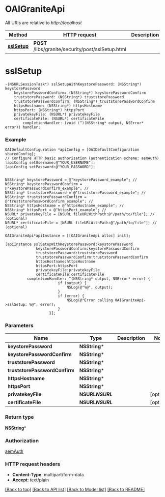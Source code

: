# OAIGraniteApi

All URIs are relative to *http://localhost*

Method | HTTP request | Description
------------- | ------------- | -------------
[**sslSetup**](OAIGraniteApi.md#sslsetup) | **POST** /libs/granite/security/post/sslSetup.html | 


# **sslSetup**
```objc
-(NSURLSessionTask*) sslSetupWithKeystorePassword: (NSString*) keystorePassword
    keystorePasswordConfirm: (NSString*) keystorePasswordConfirm
    truststorePassword: (NSString*) truststorePassword
    truststorePasswordConfirm: (NSString*) truststorePasswordConfirm
    httpsHostname: (NSString*) httpsHostname
    httpsPort: (NSString*) httpsPort
    privatekeyFile: (NSURL*) privatekeyFile
    certificateFile: (NSURL*) certificateFile
        completionHandler: (void (^)(NSString* output, NSError* error)) handler;
```



### Example 
```objc
OAIDefaultConfiguration *apiConfig = [OAIDefaultConfiguration sharedConfig];
// Configure HTTP basic authorization (authentication scheme: aemAuth)
[apiConfig setUsername:@"YOUR_USERNAME"];
[apiConfig setPassword:@"YOUR_PASSWORD"];


NSString* keystorePassword = @"keystorePassword_example"; // 
NSString* keystorePasswordConfirm = @"keystorePasswordConfirm_example"; // 
NSString* truststorePassword = @"truststorePassword_example"; // 
NSString* truststorePasswordConfirm = @"truststorePasswordConfirm_example"; // 
NSString* httpsHostname = @"httpsHostname_example"; // 
NSString* httpsPort = @"httpsPort_example"; // 
NSURL* privatekeyFile = [NSURL fileURLWithPath:@"/path/to/file"]; //  (optional)
NSURL* certificateFile = [NSURL fileURLWithPath:@"/path/to/file"]; //  (optional)

OAIGraniteApi*apiInstance = [[OAIGraniteApi alloc] init];

[apiInstance sslSetupWithKeystorePassword:keystorePassword
              keystorePasswordConfirm:keystorePasswordConfirm
              truststorePassword:truststorePassword
              truststorePasswordConfirm:truststorePasswordConfirm
              httpsHostname:httpsHostname
              httpsPort:httpsPort
              privatekeyFile:privatekeyFile
              certificateFile:certificateFile
          completionHandler: ^(NSString* output, NSError* error) {
                        if (output) {
                            NSLog(@"%@", output);
                        }
                        if (error) {
                            NSLog(@"Error calling OAIGraniteApi->sslSetup: %@", error);
                        }
                    }];
```

### Parameters

Name | Type | Description  | Notes
------------- | ------------- | ------------- | -------------
 **keystorePassword** | **NSString***|  | 
 **keystorePasswordConfirm** | **NSString***|  | 
 **truststorePassword** | **NSString***|  | 
 **truststorePasswordConfirm** | **NSString***|  | 
 **httpsHostname** | **NSString***|  | 
 **httpsPort** | **NSString***|  | 
 **privatekeyFile** | **NSURL*****NSURL***|  | [optional] 
 **certificateFile** | **NSURL*****NSURL***|  | [optional] 

### Return type

**NSString***

### Authorization

[aemAuth](../README.md#aemAuth)

### HTTP request headers

 - **Content-Type**: multipart/form-data
 - **Accept**: text/plain

[[Back to top]](#) [[Back to API list]](../README.md#documentation-for-api-endpoints) [[Back to Model list]](../README.md#documentation-for-models) [[Back to README]](../README.md)


